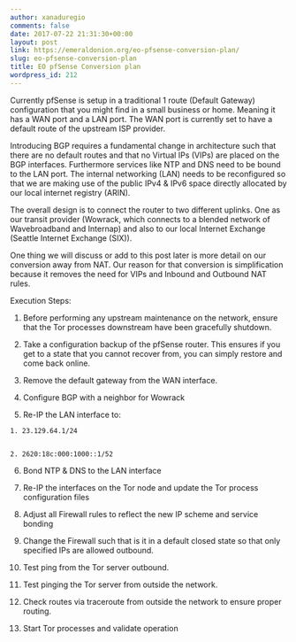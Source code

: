 ```yaml
---
author: xanaduregio
comments: false
date: 2017-07-22 21:31:30+00:00
layout: post
link: https://emeraldonion.org/eo-pfsense-conversion-plan/
slug: eo-pfsense-conversion-plan
title: EO pfSense Conversion plan
wordpress_id: 212
---
```


Currently pfSense is setup in a traditional 1 route (Default Gateway) configuration that you might find in a small business or home. Meaning it has a WAN port and a LAN port. The WAN port is currently set to have a default route of the upstream ISP provider.

Introducing BGP requires a fundamental change in architecture such that there are no default routes and that no Virtual IPs (VIPs) are placed on the BGP interfaces. Furthermore services like NTP and DNS need to be bound to the LAN port. The internal networking (LAN) needs to be reconfigured so that we are making use of the public IPv4 & IPv6 space directly allocated by our local internet registry (ARIN).

The overall design is to connect the router to two different uplinks. One as our transit provider (Wowrack, which connects to a blended network of Wavebroadband and Internap) and also to our local Internet Exchange (Seattle Internet Exchange (SIX)).

One thing we will discuss or add to this post later is more detail on our conversion away from NAT. Our reason for that conversion is simplification because it removes the need for VIPs and Inbound and Outbound NAT rules.

Execution Steps:



 	
  1. Before performing any upstream maintenance on the network, ensure that the Tor processes downstream have been gracefully shutdown.

 	
  2. Take a configuration backup of the pfSense router. This ensures if you get to a state that you cannot recover from, you can simply restore and come back online.

 	
  3. Remove the default gateway from the WAN interface.

 	
  4. Configure BGP with a neighbor for Wowrack

 	
  5. Re-IP the LAN interface to:

 	
    1. 23.129.64.1/24

 	
    2. 2620:18c:000:1000::1/52




 	
  6. Bond NTP & DNS to the LAN interface

 	
  7. Re-IP the interfaces on the Tor node and update the Tor process configuration files

 	
  8. Adjust all Firewall rules to reflect the new IP scheme and service bonding

 	
  9. Change the Firewall such that is it in a default closed state so that only specified IPs are allowed outbound.

 	
  10. Test ping from the Tor server outbound.

 	
  11. Test pinging the Tor server from outside the network.

 	
  12. Check routes via traceroute from outside the network to ensure proper routing.

 	
  13. Start Tor processes and validate operation


